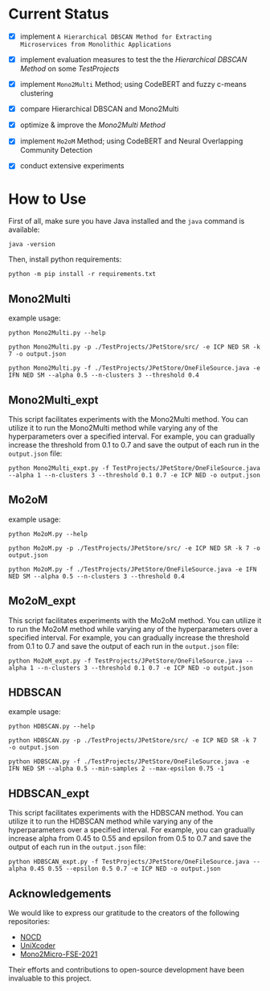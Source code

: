 # Current Status

- [x] implement `A Hierarchical DBSCAN Method for Extracting Microservices from Monolithic Applications`

- [x] implement evaluation measures to test the the _Hierarchical DBSCAN Method_ on some _TestProjects_

- [x] implement `Mono2Multi` Method; using CodeBERT and fuzzy c-means clustering

- [x] compare Hierarchical DBSCAN and Mono2Multi

- [x] optimize & improve the _Mono2Multi Method_

- [x] implement `Mo2oM` Method; using CodeBERT and Neural Overlapping Community Detection

- [x] conduct extensive experiments

# How to Use

First of all, make sure you have Java installed and the `java` command is available:

```
java -version
```

Then, install python requirements:

```
python -m pip install -r requirements.txt
```


## Mono2Multi

example usage:

```
python Mono2Multi.py --help
```

```
python Mono2Multi.py -p ./TestProjects/JPetStore/src/ -e ICP NED SR -k 7 -o output.json
```

```
python Mono2Multi.py -f ./TestProjects/JPetStore/OneFileSource.java -e IFN NED SM --alpha 0.5 --n-clusters 3 --threshold 0.4
```


## Mono2Multi_expt

This script facilitates experiments with the Mono2Multi method. You can utilize it to run the Mono2Multi method while varying any of the hyperparameters over a specified interval. 
For example, you can gradually increase the threshold from 0.1 to 0.7 and save the output of each run in the `output.json` file:

```
python Mono2Multi_expt.py -f TestProjects/JPetStore/OneFileSource.java --alpha 1 --n-clusters 3 --threshold 0.1 0.7 -e ICP NED -o output.json
```


## Mo2oM

example usage:

```
python Mo2oM.py --help
```

```
python Mo2oM.py -p ./TestProjects/JPetStore/src/ -e ICP NED SR -k 7 -o output.json
```

```
python Mo2oM.py -f ./TestProjects/JPetStore/OneFileSource.java -e IFN NED SM --alpha 0.5 --n-clusters 3 --threshold 0.4
```


## Mo2oM_expt

This script facilitates experiments with the Mo2oM method. You can utilize it to run the Mo2oM method while varying any of the hyperparameters over a specified interval. 
For example, you can gradually increase the threshold from 0.1 to 0.7 and save the output of each run in the `output.json` file:

```
python Mo2oM_expt.py -f TestProjects/JPetStore/OneFileSource.java --alpha 1 --n-clusters 3 --threshold 0.1 0.7 -e ICP NED -o output.json
```


## HDBSCAN

example usage:

```
python HDBSCAN.py --help
```

```
python HDBSCAN.py -p ./TestProjects/JPetStore/src/ -e ICP NED SR -k 7 -o output.json
```

```
python HDBSCAN.py -f ./TestProjects/JPetStore/OneFileSource.java -e IFN NED SM --alpha 0.5 --min-samples 2 --max-epsilon 0.75 -1
```


## HDBSCAN_expt

This script facilitates experiments with the HDBSCAN method. You can utilize it to run the HDBSCAN method while varying any of the hyperparameters over a specified interval. 
For example, you can gradually increase alpha from 0.45 to 0.55 and epsilon from 0.5 to 0.7 and save the output of each run in the `output.json` file:

```
python HDBSCAN_expt.py -f TestProjects/JPetStore/OneFileSource.java --alpha 0.45 0.55 --epsilon 0.5 0.7 -e ICP NED -o output.json
```


## Acknowledgements

We would like to express our gratitude to the creators of the following repositories:

- [NOCD](https://github.com/shchur/overlapping-community-detection)
- [UniXcoder](https://github.com/microsoft/CodeBERT/tree/master/UniXcoder)
- [Mono2Micro-FSE-2021](https://github.com/kaliaanup/Mono2Micro-FSE-2021)

Their efforts and contributions to open-source development have been invaluable to this project.
